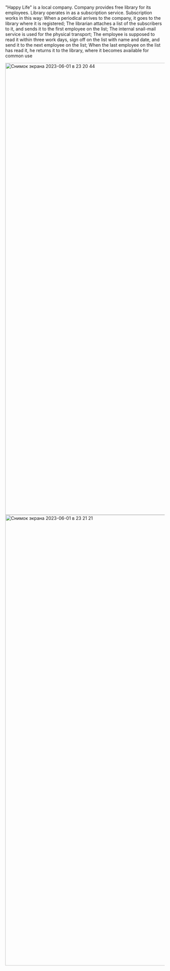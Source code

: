 "Happy Life" is a local company. Company provides free library for its employees. Library operates in as a subscription service. 
Subscription works in this way: 
  When a periodical arrives to the company, it goes to the library where it is registered;
  The librarian attaches a list of the subscribers to it, and sends it to the first employee on the list;
  The internal snail-mail service is used for the physical transport;
  The employee is supposed to read it within three work days, sign off on the list with name and date, and send it to the next employee on the list;
  When the last employee on the list has read it, he returns it to the library, where it becomes available for common use
  
  
  
  <img width="1427" alt="Снимок экрана 2023-06-01 в 23 20 44" src="https://github.com/olzhaszhadyrassynsdu/Digital-Library/assets/44583362/152a0551-ede2-4c33-8966-8a67b33352f3">



<img width="1423" alt="Снимок экрана 2023-06-01 в 23 21 21" src="https://github.com/olzhaszhadyrassynsdu/Digital-Library/assets/44583362/3dfd3eff-6fb5-4339-a87e-d0d67d6cdade">
